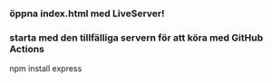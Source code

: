 ### öppna index.html med LiveServer!


### starta med den tillfälliga servern för att köra med GitHub Actions
npm install express